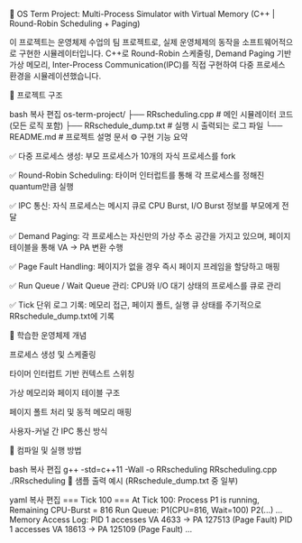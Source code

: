 🧠 OS Term Project: Multi-Process Simulator with Virtual Memory
(C++ | Round-Robin Scheduling + Paging)

이 프로젝트는 운영체제 수업의 팀 프로젝트로, 실제 운영체제의 동작을 소프트웨어적으로 구현한 시뮬레이터입니다. C++로 Round-Robin 스케줄링, Demand Paging 기반 가상 메모리, Inter-Process Communication(IPC)를 직접 구현하여 다중 프로세스 환경을 시뮬레이션했습니다.

📁 프로젝트 구조

bash
복사
편집
os-term-project/
├── RRscheduling.cpp   # 메인 시뮬레이터 코드 (모든 로직 포함)
├── RRschedule_dump.txt # 실행 시 출력되는 로그 파일
└── README.md          # 프로젝트 설명 문서
⚙️ 구현 기능 요약

✅ 다중 프로세스 생성: 부모 프로세스가 10개의 자식 프로세스를 fork

✅ Round-Robin Scheduling: 타이머 인터럽트를 통해 각 프로세스를 정해진 quantum만큼 실행

✅ IPC 통신: 자식 프로세스는 메시지 큐로 CPU Burst, I/O Burst 정보를 부모에게 전달

✅ Demand Paging: 각 프로세스는 자신만의 가상 주소 공간을 가지고 있으며, 페이지 테이블을 통해 VA → PA 변환 수행

✅ Page Fault Handling: 페이지가 없을 경우 즉시 페이지 프레임을 할당하고 매핑

✅ Run Queue / Wait Queue 관리: CPU와 I/O 대기 상태의 프로세스를 큐로 관리

✅ Tick 단위 로그 기록: 메모리 접근, 페이지 폴트, 실행 큐 상태를 주기적으로 RRschedule_dump.txt에 기록

🧪 학습한 운영체제 개념

프로세스 생성 및 스케줄링

타이머 인터럽트 기반 컨텍스트 스위칭

가상 메모리와 페이지 테이블 구조

페이지 폴트 처리 및 동적 메모리 매핑

사용자-커널 간 IPC 통신 방식

🚀 컴파일 및 실행 방법

bash
복사
편집
g++ -std=c++11 -Wall -o RRscheduling RRscheduling.cpp
./RRscheduling
📄 샘플 출력 예시 (RRschedule_dump.txt 중 일부)

yaml
복사
편집
=== Tick 100 ===
At Tick 100: Process P1 is running, Remaining CPU-Burst = 816
Run Queue: P1(CPU=816, Wait=100) P2(...) ...
Memory Access Log:
PID 1 accesses VA 4633 → PA 127513 (Page Fault)
PID 1 accesses VA 18613 → PA 125109 (Page Fault)
...
